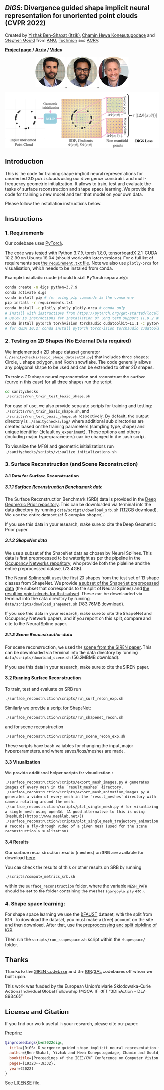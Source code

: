 ***DiGS***: Divergence guided shape implicit neural representation for unoriented point clouds (CVPR 2022)
---
Created by [Yizhak Ben-Shabat (Itzik)](http://www.itzikbs.com), [Chamin Hewa Koneputugodage]( https://www.linkedin.com/in/chamin-hewa-koneputugodage-b3ba17148/) and [Stephen Gould](http://users.cecs.anu.edu.au/~sgould/) from [ANU](https://www.anu.edu.au/), [Technion](https://www.technion.ac.il/) and [ACRV](https://roboticvision.org/).

__[Project page](https://chumbyte.github.io/DiGS-Site/)&nbsp;/ [Arxiv](https://arxiv.org/pdf/2106.10811)&nbsp;/ [Video](https://arxiv.org/pdf/2106.10811)__

<div align="center">
  <a href="https://www.itzikbs.com/" target="blank">
    <img src="assets/YizhakBenShabat.jpg" alt="Yizhak Ben-Shabat (Itzik)" style="height:100px;">
  </a>
  <a href="https://www.linkedin.com/in/chamin-hewa-koneputugodage-b3ba17148/" target="blank">
    <img src="assets/ChaminHewa.jpg" alt="Chamin Hewa Koneputugodage" style="height:100px;">
  </a>
  <a href="https://cecs.anu.edu.au/people/stephen-gould/" target="blank">
    <img src="assets/StephenGould.jpg" alt="Stephen Gould" style="height:100px;">
  </a>
</div>

![DiGS intuition](assets/digs_teaser_wbg.png)

## Introduction
This is the code for training shape implicit neural representations for unoriented 3D point clouds using our divergence constraint and multi-frequency geometric initialization.
It allows to train, test and evaluate the tasks of surface reconstruction and shape space learning.
We provide the code for training a new model and test that model on your own data.

Please follow the installation instructions below.

## Instructions

### 1. Requirements

Our codebase uses [PyTorch](https://pytorch.org/).

The code was tested with Python 3.7.9, torch 1.8.0, tensorboardX 2.1, CUDA 10.2.89 on Ubuntu 18.04 (should work with later versions).
For a full list of requirements see [the `requirement.txt` file](requirements.txt). Note we also use `plotly-orca` for visualisation, which needs to be installed from conda.

Example installation code (should install PyTorch separately):
```sh
conda create -n digs python=3.7.9
conda activate digs
conda install pip # for using pip commands in the conda env
pip install -r requirements.txt
conda install -c plotly plotly plotly-orca # conda only 
# Install with instructions from https://pytorch.org/get-started/locally/
# Below is instructions for installation of long term support (1.8.2 at the time).
conda install pytorch torchvision torchaudio cudatoolkit=11.1 -c pytorch-lts -c nvidia
# for CUDA 10.2: conda install pytorch torchvision torchaudio cudatoolkit=10.2 -c pytorch-lts
```

###  2. Testing on 2D Shapes (No External Data required)

We implemented a 2D shape dataset generator (`./sanitychecks/basic_shape_dataset2d.py`) that includes three shapes: Circle, L shape polygon, and Koch snowflake. The code generally allows any polygonal shape to be used and can be extended to other 2D shapes. 

To train a 2D shape neural representation and reconstruct the surface (curve in this case) for all three shapes run the script 
```sh
cd sanitychecks
./scripts/run_train_test_basic_shape.sh
```

For ease of use, we also provide separate scripts for training and testing: `./scripts/run_train_basic_shape.sh`, and `./scripts/run_test_basic_shape.sh` respectively.
By default, the output directory is `./sanitychecks/log/` where additional sub directories are created based on the training parameters (sampling type, shape) and unique identifier (default `my_experiment`). These options and others (including major hyperparameters) can be changed in the bash script.

To visualize the MFGI and geometric initializations run `./sanitychecks/scripts/visualize_initializations.sh`

### 3. Surface Reconstruction (and Scene Reconstruction)
#### 3.1 Data for Surface Reconstruction
##### 3.1.1 Surface Reconstruction Benchamark data
The Surface Reconstruction Benchmark (SRB) data is provided in the [Deep Geometric Prior repository](https://github.com/fwilliams/deep-geometric-prior).
This can be downloaded via terminal into the data directory by running `data/scripts/download_srb.sh` (1.12GB download). We use the entire dataset (of 5 complex shapes).

If you use this data in your research, make sure to cite the Deep Geometric Prior paper.

##### 3.1.2 ShapeNet data
We use a subset of the [ShapeNet](https://shapenet.org/) data as chosen by [Neural Splines](https://github.com/fwilliams/neural-splines). This data is first preprocessed to be watertight as per the pipeline in the [Occupancy Networks repository](https://github.com/autonomousvision/occupancy_networks), who provide both the pipleline and the entire preprocessed dataset (73.4GB). 

The Neural Spline split uses the first 20 shapes from the test set of 13 shape classes from ShapeNet. We provide [a subset of the ShapeNet preprocessed data](https://drive.google.com/file/d/1h6TFHnza0axOZz5AuRkfyLMx_sFcu_Yf/view?usp=sharing) (the subset that corresponds to the split of Neural Splines) and [the resulting point clouds for that subset](https://drive.google.com/file/d/14CW_a0gS3ARJsIonyqPc5eKT3iVcCWZ0/view?usp=sharing). These can be downloaded via terminal into the data directory by running `data/scripts/download_shapenet.sh`  (783.76MB download).

If you use this data in your research, make sure to cite the ShapeNet and Occupancy Network papers, and if you report on this split, compare and cite to the Neural Spline paper.

##### 3.1.3 Scene Reconstruction data
For scene reconstruction, we used the [scene from the SIREN paper](https://drive.google.com/drive/folders/1_iq__37-hw7FJOEUK1tX7mdp8SKB368K?usp=sharing). This can be downloaded via terminal into the data directory by running `data/scripts/download_scene.sh`  (56.2MBMB download).

If you use this data in your research, make sure to cite the SIREN paper.

#### 3.2 Running Surface Reconstruction
To train, test and evaluate on SRB run 

```./surface_reconstruction/scripts/run_surf_recon_exp.sh```

Similarly we provide a script for ShapeNet: 

```./surface_reconstruction/scripts/run_shapenet_recon.sh```

and for scene reconstruction 

```./surface_reconstruction/scripts/run_scene_recon_exp.sh``` 

These scripts have bash variables for changing the input, major hyperparameters, and where saves/logs/meshes are made.

#### 3.3 Visualization
We provide additional helper scripts for visualization : 
```
./surface_reconstruction/scripts/export_mesh_images.py # generates images of every mesh in the `result_meshes` directory. 
./surface_reconstruction/scripts/export_mesh_animation_images.py # generates a video of every mesh in the `result_meshes` directory with camera rotating around the mesh. 
./surface_reconstruction/scripts/plot_single_mesh.py # for visualizing a single mesh using open3d. (A good alternative to this is using [MeshLab](https://www.meshlab.net/))
./surface_reconstruction/scripts/plot_single_mesh_trajectory_animation.py # records a fly-through video of a given mesh (used for the scene reconstruction visualization) 
```

#### 3.4 Results
Our surface reconstruction results (meshes) on SRB are available for download [here](https://drive.google.com/drive/folders/1X6w8XLcrOCihxyCS82dkqW-EctvyIDlr?usp=sharing). 

You can check the results of this or other results on SRB by running
```
./scripts/compute_metrics_srb.sh
```
within the `surface_reconstruction` folder, where the variable `MESH_PATH` should be set to the folder containing the meshes (`gargoyle.ply` etc.).

### 4. Shape space learning:

For shape space learning we use the [DFAUST](https://dfaust.is.tue.mpg.de/) dataset, with the split from IGR. To download the dataset, you must make a (free) account on the site and then download. After that, use the [preproocessing and split pipleline of IGR](https://github.com/amosgropp/IGR).

Then run the `scripts/run_shapespace.sh` script within the `shapespace/` folder.



## Thanks

Thanks to the [SIREN codebase](https://github.com/vsitzmann/siren) and the [IGR](https://github.com/amosgropp/IGR)/[SAL](https://github.com/amosgropp/IGR) codebases off whom we built upon. 


This work was funded by the European Union’s Marie Skłodowska-Curie Actions Individual Global Fellowship (MSCA-IF-GF) “3DInAction - DLV-893465”

## License and Citation

If you find our work useful in your research, please cite our paper:

[Preprint](http://arxiv.org/abs/2106.10811):
```bibtex
@inproceedings{ben2022digs,
  title={DiGS: Divergence guided shape implicit neural representation for unoriented point clouds},
  author={Ben-Shabat, Yizhak and Hewa Koneputugodage, Chamin and Gould, Stephen},
  booktitle={Proceedings of the IEEE/CVF Conference on Computer Vision and Pattern Recognition},
  pages={19323--19332},
  year={2022}
}
```

See [LICENSE](LICENSE) file.
